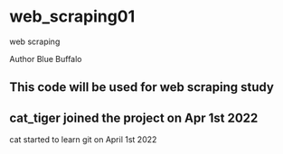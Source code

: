 # web_scraping01
web scraping

Author Blue Buffalo

## This code will be used for web scraping study

## cat_tiger joined the project on Apr 1st 2022
cat started to learn git on April 1st 2022 
